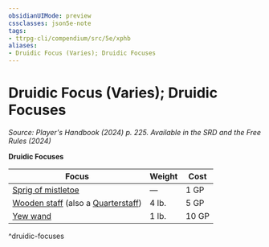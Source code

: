 ```yaml
---
obsidianUIMode: preview
cssclasses: json5e-note
tags:
- ttrpg-cli/compendium/src/5e/xphb
aliases:
- Druidic Focus (Varies); Druidic Focuses
---
```

# Druidic Focus (Varies); Druidic Focuses
*Source: Player's Handbook (2024) p. 225. Available in the <span title='Systems Reference Document (5.2)'>SRD</span> and the Free Rules (2024)* 

**Druidic Focuses**

| Focus | Weight | Cost |
|-------|--------|------|
| [Sprig of mistletoe](Інструменти%20ДМ/CLI/items/sprig-of-mistletoe-xphb.md) | — | 1 GP |
| [Wooden staff](Інструменти%20ДМ/CLI/items/wooden-staff-xphb.md) (also a [Quarterstaff](Інструменти%20ДМ/CLI/items/quarterstaff-xphb.md)) | 4 lb. | 5 GP |
| [Yew wand](Інструменти%20ДМ/CLI/items/yew-wand-xphb.md) | 1 lb. | 10 GP |
^druidic-focuses